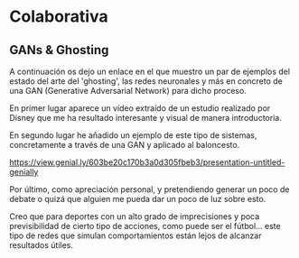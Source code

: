 
# Colaborativa

## GANs & Ghosting

A continuación os dejo un enlace en el que muestro un par de ejemplos del estado del arte del 'ghosting', las redes neuronales y más en concreto de una GAN (Generative Adversarial Network) para dicho proceso.

 

En primer lugar aparece un vídeo extraído de un estudio realizado por Disney que me ha resultado interesante y visual de manera introductoria.

En segundo lugar he añadido un ejemplo de este tipo de sistemas, concretamente a través de una GAN y aplicado al baloncesto.

https://view.genial.ly/603be20c170b3a0d305fbeb3/presentation-untitled-genially

 

Por último, como apreciación personal, y pretendiendo generar un poco de debate o quizá que alguien me pueda dar un poco de luz sobre esto.

Creo que para deportes con un alto grado de imprecisiones y poca previsibilidad de cierto tipo de acciones, como puede ser el fútbol... este tipo de redes que simulan comportamientos están lejos de alcanzar resultados útiles.
